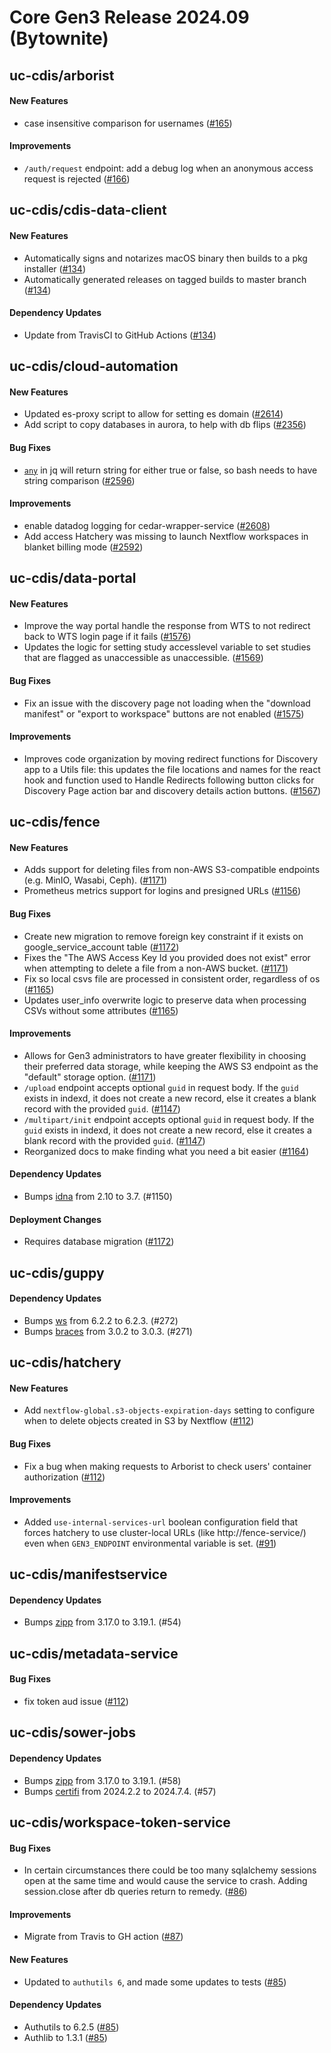 # Core Gen3 Release 2024.09 (Bytownite)
## uc-cdis/arborist

#### New Features
  - case insensitive comparison for usernames ([#165](https://github.com/uc-cdis/arborist/pull/165)) 

#### Improvements
  - `/auth/request` endpoint: add a debug log when an anonymous access request 
    is rejected ([#166](https://github.com/uc-cdis/arborist/pull/166))

## uc-cdis/cdis-data-client

#### New Features
  - Automatically signs and notarizes macOS binary then builds to a pkg 
    installer ([#134](https://github.com/uc-cdis/cdis-data-client/pull/134))
  - Automatically generated releases on tagged builds to master branch ([#134](https://github.com/uc-cdis/cdis-data-client/pull/134)) 

#### Dependency Updates
  - Update from TravisCI to GitHub Actions ([#134](https://github.com/uc-cdis/cdis-data-client/pull/134)) 

## uc-cdis/cloud-automation

#### New Features
  - Updated es-proxy script to allow for setting es domain ([#2614](https://github.com/uc-cdis/cloud-automation/pull/2614)) 
  - Add script to copy databases in aurora, to help with db flips ([#2356](https://github.com/uc-cdis/cloud-automation/pull/2356)) 

#### Bug Fixes
  - [`any`](https://jqlang.github.io/jq/manual/#any) in jq will return string 
    for either true or false, so bash needs to have string comparison ([#2596](https://github.com/uc-cdis/cloud-automation/pull/2596)) 

#### Improvements
  - enable datadog logging for cedar-wrapper-service ([#2608](https://github.com/uc-cdis/cloud-automation/pull/2608)) 
  - Add access Hatchery was missing to launch Nextflow workspaces in blanket 
    billing mode ([#2592](https://github.com/uc-cdis/cloud-automation/pull/2592)) 

## uc-cdis/data-portal

#### New Features
  - Improve the way portal handle the response from WTS to not redirect back to 
    WTS login page if it fails ([#1576](https://github.com/uc-cdis/data-portal/pull/1576)) 
  - Updates the logic for setting study accesslevel variable to set studies 
    that are flagged as unaccessible as unaccessible. ([#1569](https://github.com/uc-cdis/data-portal/pull/1569)) 

#### Bug Fixes
  - Fix an issue with the discovery page not loading when the "download 
    manifest" or "export to workspace" buttons are not enabled ([#1575](https://github.com/uc-cdis/data-portal/pull/1575)) 

#### Improvements
  - Improves code organization by moving redirect functions for Discovery app 
    to a Utils file: this updates the file locations and names for the react 
    hook and function used to Handle Redirects following button clicks for 
    Discovery Page action bar and discovery details action buttons. ([#1567](https://github.com/uc-cdis/data-portal/pull/1567)) 

## uc-cdis/fence

#### New Features
  - Adds support for deleting files from non-AWS S3-compatible endpoints (e.g. 
    MinIO, Wasabi, Ceph). ([#1171](https://github.com/uc-cdis/fence/pull/1171))
  - Prometheus metrics support for logins and presigned URLs ([#1156](https://github.com/uc-cdis/fence/pull/1156)) 

#### Bug Fixes
  - Create new migration to remove foreign key constraint if it exists on 
    google_service_account table ([#1172](https://github.com/uc-cdis/fence/pull/1172)) 
  - Fixes the "The AWS Access Key Id you provided does not exist" error when 
    attempting to delete a file from a non-AWS bucket. ([#1171](https://github.com/uc-cdis/fence/pull/1171)) 
  - Fix so local csvs file are processed in consistent order, regardless of os 
    ([#1165](https://github.com/uc-cdis/fence/pull/1165))
  - Updates user_info overwrite logic to preserve data when processing CSVs 
    without some attributes ([#1165](https://github.com/uc-cdis/fence/pull/1165)) 

#### Improvements
  - Allows for Gen3 administrators to have greater flexibility in choosing 
    their preferred data storage, while keeping the AWS S3 endpoint as the 
    "default" storage option. ([#1171](https://github.com/uc-cdis/fence/pull/1171)) 
  - `/upload` endpoint accepts optional `guid` in request body. If the `guid` 
    exists in indexd, it does not create a new record, else it creates a blank 
    record with the provided `guid`. ([#1147](https://github.com/uc-cdis/fence/pull/1147)) 
  - `/multipart/init` endpoint accepts optional `guid` in request body. If the 
    `guid` exists in indexd, it does not create a new record, else it creates a 
    blank record with the provided `guid`. ([#1147](https://github.com/uc-cdis/fence/pull/1147)) 
  - Reorganized docs to make finding what you need a bit easier ([#1164](https://github.com/uc-cdis/fence/pull/1164)) 

#### Dependency Updates
  - Bumps [idna](https://github.com/kjd/idna) from 2.10 to 3.7. (#1150)

#### Deployment Changes
  - Requires database migration ([#1172](https://github.com/uc-cdis/fence/pull/1172)) 

## uc-cdis/guppy

#### Dependency Updates
  - Bumps [ws](https://github.com/websockets/ws) from 6.2.2 to 6.2.3. (#272)
  - Bumps [braces](https://github.com/micromatch/braces) from 3.0.2 to 3.0.3. 
    (#271)

## uc-cdis/hatchery

#### New Features
  - Add `nextflow-global.s3-objects-expiration-days` setting to configure when 
    to delete objects created in S3 by Nextflow ([#112](https://github.com/uc-cdis/hatchery/pull/112)) 

#### Bug Fixes
  - Fix a bug when making requests to Arborist to check users' container 
    authorization ([#112](https://github.com/uc-cdis/hatchery/pull/112))

#### Improvements
  - Added `use-internal-services-url` boolean configuration field that forces 
    hatchery to use cluster-local URLs (like http://fence-service/) even when 
    `GEN3_ENDPOINT` environmental variable is set. ([#91](https://github.com/uc-cdis/hatchery/pull/91)) 

## uc-cdis/manifestservice

#### Dependency Updates
  - Bumps [zipp](https://github.com/jaraco/zipp) from 3.17.0 to 3.19.1. (#54)

## uc-cdis/metadata-service

#### Bug Fixes
  - fix token aud issue ([#112](https://github.com/uc-cdis/metadata-service/pull/112)) 

## uc-cdis/sower-jobs

#### Dependency Updates
  - Bumps [zipp](https://github.com/jaraco/zipp) from 3.17.0 to 3.19.1. (#58)
  - Bumps [certifi](https://github.com/certifi/python-certifi) from 2024.2.2 to 
    2024.7.4. (#57)

## uc-cdis/workspace-token-service

#### Bug Fixes
  - In certain circumstances there could be too many sqlalchemy sessions open 
    at the same time and would cause the service to crash. Adding session.close 
    after db queries return to remedy. ([#86](https://github.com/uc-cdis/workspace-token-service/pull/86)) 

#### Improvements
  - Migrate from Travis to GH action ([#87](https://github.com/uc-cdis/workspace-token-service/pull/87)) 

#### New Features
  - Updated to `authutils 6`, and made some updates to tests ([#85](https://github.com/uc-cdis/workspace-token-service/pull/85)) 

#### Dependency Updates
  - Authutils to 6.2.5 ([#85](https://github.com/uc-cdis/workspace-token-service/pull/85)) 
  - Authlib to 1.3.1 ([#85](https://github.com/uc-cdis/workspace-token-service/pull/85)) 


